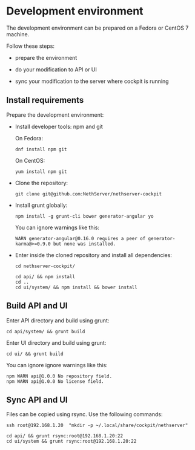 # Development environment

The development environment can be prepared on a Fedora or CentOS 7 machine.

Follow these steps:

- prepare the environment

- do your modification to API or UI

- sync your modification to the server where cockpit is running

## Install requirements

Prepare the development environment:

- Install developer tools: npm and git

  On Fedora:
  ```
  dnf install npm git
  ```

  On CentOS:
  ```
  yum install npm git
  ```

- Clone the repository:
  ```
  git clone git@github.com:NethServer/nethserver-cockpit
  ```

- Install grunt globally:
  ```
  npm install -g grunt-cli bower generator-angular yo
  ```

  You can ignore warnings like this:
  ```
  WARN generator-angular@0.16.0 requires a peer of generator-karma@>=0.9.0 but none was installed.
  ```


- Enter inside the cloned repository and install all dependencies:
  ```
  cd nethserver-cockpit/

  cd api/ && npm install
  cd ..
  cd ui/system/ && npm install && bower install
  ```

## Build API and UI

Enter API directory and build using grunt:

```
cd api/system/ && grunt build
```

Enter UI directory and build using grunt:

```
cd ui/ && grunt build
```

You can ignore ignore warnings like this:
```
npm WARN api@1.0.0 No repository field.
npm WARN api@1.0.0 No license field.
```


## Sync API and UI

Files can be copied using rsync.
Use the following commands:

```
ssh root@192.168.1.20  "mkdir -p ~/.local/share/cockpit/nethserver"

cd api/ && grunt rsync:root@192.168.1.20:22
cd ui/system && grunt rsync:root@192.168.1.20:22
```
